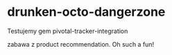 drunken-octo-dangerzone
=======================

Testujemy gem pivotal-tracker-integration 

zabawa z product recommendation. Oh such a fun!
